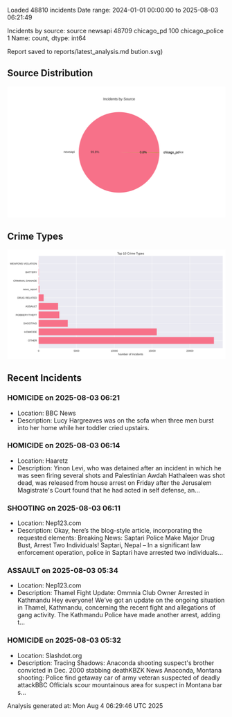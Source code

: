 
Loaded 48810 incidents
Date range: 2024-01-01 00:00:00 to 2025-08-03 06:21:49

Incidents by source:
source
newsapi           48709
chicago_pd          100
chicago_police        1
Name: count, dtype: int64

Report saved to reports/latest_analysis.md
bution.svg)

## Source Distribution
![Source Distribution](images/source_distribution.svg)

## Crime Types
![Crime Types](images/crime_types.svg)

## Recent Incidents

### HOMICIDE on 2025-08-03 06:21
- Location: BBC News
- Description: Lucy Hargreaves was on the sofa when three men burst into her home while her toddler cried upstairs.


### HOMICIDE on 2025-08-03 06:14
- Location: Haaretz
- Description: Yinon Levi, who was detained after an incident in which he was seen firing several shots and Palestinian Awdah Hathaleen was shot dead, was released from house arrest on Friday after the Jerusalem Magistrate's Court found that he had acted in self defense, an…


### SHOOTING on 2025-08-03 06:11
- Location: Nep123.com
- Description: Okay, here’s the blog-style article, incorporating the requested elements: Breaking News: Saptari Police Make Major Drug Bust, Arrest Two Individuals! Saptari, Nepal – In a significant law enforcement operation, police in Saptari have arrested two individuals…


### ASSAULT on 2025-08-03 05:34
- Location: Nep123.com
- Description: Thamel Fight Update: Ommnia Club Owner Arrested in Kathmandu Hey everyone! We’ve got an update on the ongoing situation in Thamel, Kathmandu, concerning the recent fight and allegations of gang activity. The Kathmandu Police have made another arrest, adding t…


### HOMICIDE on 2025-08-03 05:32
- Location: Slashdot.org
- Description: Tracing Shadows: Anaconda shooting suspect's brother convicted in Dec. 2000 stabbing deathKBZK News Anaconda, Montana shooting: Police find getaway car of army veteran suspected of deadly attackBBC Officials scour mountainous area for suspect in Montana bar s…

Analysis generated at: Mon Aug  4 06:29:46 UTC 2025
